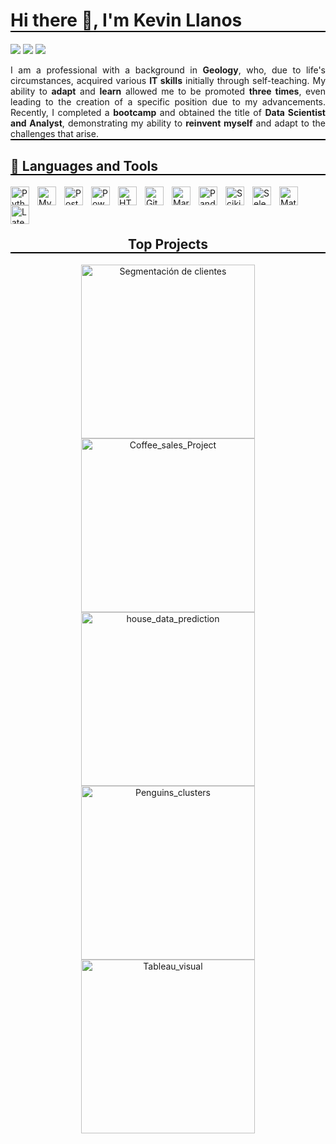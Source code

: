 <h1 align="left" style="border-bottom: 2px solid black;">
  Hi there 👋, I'm Kevin Llanos
</h1>

<!-- Header Links -->
<p align="left">
  <a href=""><img src="https://img.shields.io/badge/-Portfolio-red?style=flat&logo=appveyor&logoColor=white"></a>
  <a href="https://github.com/LLAES07"><img src="https://img.shields.io/badge/-Github-000?style=flat&logo=Github&logoColor=white"></a>
  <a href="https://www.linkedin.com/in/kevin-llanos-espinoza-040a73319"><img src="https://img.shields.io/badge/-LinkedIn-blue?style=flat&logo=Linkedin&logoColor=white"></a>
</p>

<!-- Professional Description with justified text -->
<p style="border-bottom: 2px solid black; text-align: justify;">
  I am a professional with a background in <b>Geology</b>, who, due to life's circumstances, acquired various <b>IT skills</b> initially through self-teaching. My ability to <b>adapt</b> and <b>learn</b> allowed me to be promoted <b>three times</b>, even leading to the creation of a specific position due to my advancements. Recently, I completed a <b>bootcamp</b> and obtained the title of <b>Data Scientist and Analyst</b>, demonstrating my ability to <b>reinvent myself</b> and adapt to the challenges that arise.
</p>

<!-- Languages and Tools Section -->
<h2 style="border-bottom: 2px solid black;">🧰 Languages and Tools</h2>
<p>
  <a href="https://www.python.org/"><img align="left" alt="Python" width="30px" style="padding-right:10px;" src="https://cdn.jsdelivr.net/gh/devicons/devicon@latest/icons/python/python-original-wordmark.svg" /></a>
  <a href="https://www.mysql.com/"><img align="left" alt="Mysql" width="30px" style="padding-right:10px;" src="https://cdn.jsdelivr.net/gh/devicons/devicon@latest/icons/mysql/mysql-original-wordmark.svg" /></a>
  <a href="https://www.postgresql.org/"><img align="left" alt="Postgresql" width="30px" style="padding-right:10px;" src="https://cdn.jsdelivr.net/gh/devicons/devicon@latest/icons/postgresql/postgresql-original-wordmark.svg" /></a>
  <a href="https://powerbi.microsoft.com/"><img align="left" alt="PowerBI" width="30px" style="padding-right:10px;" src="https://img.icons8.com/?size=100&id=qYfwpsRXEcpc&format=png&color=000000" /></a>
  <a href="https://html.spec.whatwg.org/"><img align="left" alt="HTML" width="30px" style="padding-right:10px;" src="https://cdn.jsdelivr.net/gh/devicons/devicon/icons/html5/html5-plain.svg" /></a>
  <a href="https://github.com/"><img align="left" alt="GitHub" width="30px" style="padding-right:10px;" src="https://cdn.jsdelivr.net/gh/devicons/devicon/icons/github/github-original.svg" /></a>
  <a href="https://daringfireball.net/projects/markdown/"><img align="left" alt="Markdown" width="30px" style="padding-right:10px;" src="https://cdn.jsdelivr.net/gh/devicons/devicon@latest/icons/markdown/markdown-original.svg" /></a>
  <a href="https://pandas.pydata.org/"><img align="left" alt="Pandas" width="30px" style="padding-right:10px;" src="https://cdn.jsdelivr.net/gh/devicons/devicon@latest/icons/pandas/pandas-original-wordmark.svg" /></a>
  <a href="https://scikit-learn.org/"><img align="left" alt="Scikit-learn" width="30px" style="padding-right:10px;" src="https://cdn.jsdelivr.net/gh/devicons/devicon@latest/icons/scikitlearn/scikitlearn-original.svg" /></a>
  <a href="https://www.selenium.dev/"><img align="left" alt="Selenium" width="30px" style="padding-right:10px;" src="https://cdn.jsdelivr.net/gh/devicons/devicon@latest/icons/selenium/selenium-original.svg" /></a>
  <a href="https://matplotlib.org/"><img align="left" alt="Matplotlib" width="30px" style="padding-right:10px;" src="https://cdn.jsdelivr.net/gh/devicons/devicon@latest/icons/matplotlib/matplotlib-original-wordmark.svg" /></a>
  <a href="https://www.latex-project.org/"><img align="left" alt="Latex" width="30px" style="padding-right:10px;" src="https://cdn.jsdelivr.net/gh/devicons/devicon@latest/icons/latex/latex-original.svg" /></a>
</p>
<br/><br/><br/>

<!-- Projects Section -->
<h2 align="center" style="border-bottom: 2px solid black;">Top Projects</h2>
<p align="center">
    <a href="https://github.com/LLAES07/project_"><img width="278" src="https://denvercoder1-github-readme-stats.vercel.app/api/pin/?username=LLAES07&repo=project_&theme=dark&bg_color=0D1017&title_color=E8EDF3&hide_border=false&icon_color=E8EDF3&show_icons=false&border_radius=0" alt="Segmentación de clientes"></a>
  <a href="https://github.com/LLAES07/Coffee_sales_Project"><img width="278" src="https://denvercoder1-github-readme-stats.vercel.app/api/pin/?username=LLAES07&repo=Coffee_sales_Project&theme=dark&bg_color=0D1017&title_color=E8EDF3&hide_border=false&icon_color=E8EDF3&show_icons=false&border_radius=0" alt="Coffee_sales_Project"></a>
  <a href="https://github.com/LLAES07/house_data_prediction"><img width="278" src="https://denvercoder1-github-readme-stats.vercel.app/api/pin/?username=LLAES07&repo=house_data_prediction&theme=dark&bg_color=0D1017&title_color=E8EDF3&hide_border=false&icon_color=E8EDF3&show_icons=false&border_radius=0" alt="house_data_prediction"></a>
  <a href="https://github.com/LLAES07/Penguins_clusters"><img width="278" src="https://denvercoder1-github-readme-stats.vercel.app/api/pin/?username=LLAES07&repo=Penguins_clusters&theme=dark&bg_color=0D1017&title_color=E8EDF3&hide_border=false&icon_color=E8EDF3&show_icons=false&border_radius=0" alt="Penguins_clusters"></a> 
    <a href="https://github.com/LLAES07/Tableau_visual"><img width="278" src="https://denvercoder1-github-readme-stats.vercel.app/api/pin/?username=LLAES07&repo=Tableau_visual&theme=dark&bg_color=0D1017&title_color=E8EDF3&hide_border=false&icon_color=E8EDF3&show_icons=false&border_radius=0" alt="Tableau_visual"></a>  
</p>
